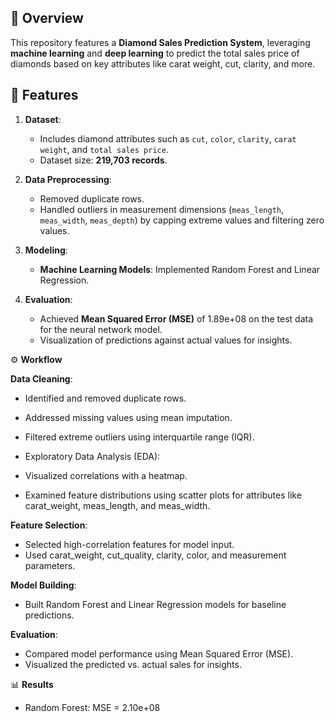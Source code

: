 ## 🚀 Overview
This repository features a **Diamond Sales Prediction System**, leveraging **machine learning** and **deep learning** to predict the total sales price of diamonds based on key attributes like carat weight, cut, clarity, and more.

## 🌟 Features
1. **Dataset**:
   - Includes diamond attributes such as `cut`, `color`, `clarity`, `carat weight`, and `total sales price`.
   - Dataset size: **219,703 records**.

2. **Data Preprocessing**:
   - Removed duplicate rows.
   - Handled outliers in measurement dimensions (`meas_length`, `meas_width`, `meas_depth`) by capping extreme values and filtering zero values.

3. **Modeling**:
   - **Machine Learning Models**: Implemented Random Forest and Linear Regression.
     
4. **Evaluation**:
   - Achieved **Mean Squared Error (MSE)** of 1.89e+08 on the test data for the neural network model.
   - Visualization of predictions against actual values for insights.

⚙️ **Workflow**

**Data Cleaning**:

- Identified and removed duplicate rows.

- Addressed missing values using mean imputation.
- Filtered extreme outliers using interquartile range (IQR).
- Exploratory Data Analysis (EDA):
- Visualized correlations with a heatmap.
- Examined feature distributions using scatter plots for attributes like carat_weight, meas_length, and meas_width.

**Feature Selection**:

- Selected high-correlation features for model input.
- Used carat_weight, cut_quality, clarity, color, and measurement parameters.

**Model Building**:

- Built Random Forest and Linear Regression models for baseline predictions.

**Evaluation**:

- Compared model performance using Mean Squared Error (MSE).
- Visualized the predicted vs. actual sales for insights.

📊 **Results**

- Random Forest: MSE = 2.10e+08


